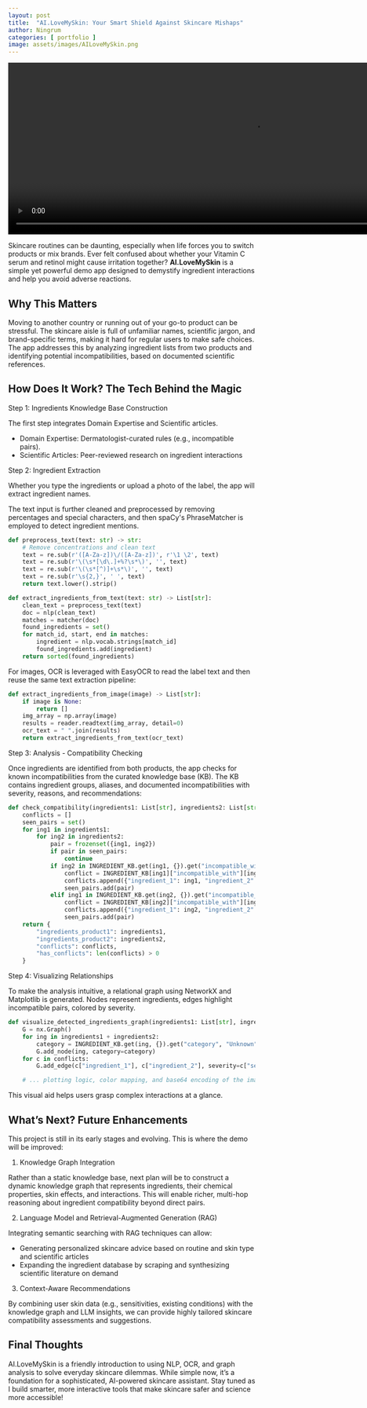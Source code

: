 ```yaml
---
layout: post
title:  "AI.LoveMySkin: Your Smart Shield Against Skincare Mishaps"
author: Ningrum
categories: [ portfolio ]
image: assets/images/AILoveMySkin.png
---
```


<video width="1000" height="350" controls>
  <source src="../assets/images/AILoveMySkin.mp4" type="video/mp4">
</video>

Skincare routines can be daunting, especially when life forces you to switch products or mix brands. Ever felt confused about whether your Vitamin C serum and retinol might cause irritation together? **AI.LoveMySkin** is a simple yet powerful demo app designed to demystify ingredient interactions and help you avoid adverse reactions.

## Why This Matters
Moving to another country or running out of your go-to product can be stressful. The skincare aisle is full of unfamiliar names, scientific jargon, and brand-specific terms, making it hard for regular users to make safe choices. The app addresses this by analyzing ingredient lists from two products and identifying potential incompatibilities, based on documented scientific references.

## How Does It Work? The Tech Behind the Magic

Step 1: Ingredients Knowledge Base Construction

The first step integrates Domain Expertise and Scientific articles.

- Domain Expertise: Dermatologist-curated rules (e.g., incompatible pairs).
- Scientific Articles: Peer-reviewed research on ingredient interactions

Step 2: Ingredient Extraction

Whether you type the ingredients or upload a photo of the label, the app will extract ingredient names.

The text input is further cleaned and preprocessed by removing percentages and special characters, and then spaCy's PhraseMatcher is employed to detect ingredient mentions.

``` python
def preprocess_text(text: str) -> str:
    # Remove concentrations and clean text
    text = re.sub(r'([A-Za-z])\/([A-Za-z])', r'\1 \2', text)
    text = re.sub(r'\(\s*[\d\.]+%?\s*\)', '', text)
    text = re.sub(r'\(\s*[^)]+\s*\)', '', text)
    text = re.sub(r'\s{2,}', ' ', text)
    return text.lower().strip()

def extract_ingredients_from_text(text: str) -> List[str]:
    clean_text = preprocess_text(text)
    doc = nlp(clean_text)
    matches = matcher(doc)
    found_ingredients = set()
    for match_id, start, end in matches:
        ingredient = nlp.vocab.strings[match_id]
        found_ingredients.add(ingredient)
    return sorted(found_ingredients)
```

For images, OCR is leveraged with EasyOCR to read the label text and then reuse the same text extraction pipeline:

``` python
def extract_ingredients_from_image(image) -> List[str]:
    if image is None:
        return []
    img_array = np.array(image)
    results = reader.readtext(img_array, detail=0)
    ocr_text = " ".join(results)
    return extract_ingredients_from_text(ocr_text)
```

Step 3: Analysis - Compatibility Checking

Once ingredients are identified from both products, the app checks for known incompatibilities from the curated knowledge base (KB). The KB contains ingredient groups, aliases, and documented incompatibilities with severity, reasons, and recommendations:

``` python
def check_compatibility(ingredients1: List[str], ingredients2: List[str]) -> Dict:
    conflicts = []
    seen_pairs = set()
    for ing1 in ingredients1:
        for ing2 in ingredients2:
            pair = frozenset({ing1, ing2})
            if pair in seen_pairs:
                continue
            if ing2 in INGREDIENT_KB.get(ing1, {}).get("incompatible_with", {}):
                conflict = INGREDIENT_KB[ing1]["incompatible_with"][ing2]
                conflicts.append({"ingredient_1": ing1, "ingredient_2": ing2, **conflict})
                seen_pairs.add(pair)
            elif ing1 in INGREDIENT_KB.get(ing2, {}).get("incompatible_with", {}):
                conflict = INGREDIENT_KB[ing2]["incompatible_with"][ing1]
                conflicts.append({"ingredient_1": ing2, "ingredient_2": ing1, **conflict})
                seen_pairs.add(pair)
    return {
        "ingredients_product1": ingredients1,
        "ingredients_product2": ingredients2,
        "conflicts": conflicts,
        "has_conflicts": len(conflicts) > 0
    }
```

Step 4: Visualizing Relationships

To make the analysis intuitive, a relational graph using NetworkX and Matplotlib is generated. Nodes represent ingredients, edges highlight incompatible pairs, colored by severity.

``` python
def visualize_detected_ingredients_graph(ingredients1: List[str], ingredients2: List[str], conflicts: List[Dict]) -> str:
    G = nx.Graph()
    for ing in ingredients1 + ingredients2:
        category = INGREDIENT_KB.get(ing, {}).get("category", "Unknown")
        G.add_node(ing, category=category)
    for c in conflicts:
        G.add_edge(c["ingredient_1"], c["ingredient_2"], severity=c["severity"])

    # ... plotting logic, color mapping, and base64 encoding of the image ...
```

This visual aid helps users grasp complex interactions at a glance.


## What’s Next? Future Enhancements

This project is still in its early stages and evolving. This is where the demo will be improved:

1. Knowledge Graph Integration

Rather than a static knowledge base, next plan will be to construct a dynamic knowledge graph that represents ingredients, their chemical properties, skin effects, and interactions. This will enable richer, multi-hop reasoning about ingredient compatibility beyond direct pairs.

2. Language Model and Retrieval-Augmented Generation (RAG)

Integrating semantic searching with RAG techniques can allow:

- Generating personalized skincare advice based on routine and skin type and scientific articles
- Expanding the ingredient database by scraping and synthesizing scientific literature on demand

3. Context-Aware Recommendations
   
By combining user skin data (e.g., sensitivities, existing conditions) with the knowledge graph and LLM insights, we can provide highly tailored skincare compatibility assessments and suggestions.

## Final Thoughts
AI.LoveMySkin is a friendly introduction to using NLP, OCR, and graph analysis to solve everyday skincare dilemmas. While simple now, it’s a foundation for a sophisticated, AI-powered skincare assistant. Stay tuned as I build smarter, more interactive tools that make skincare safer and science more accessible!

